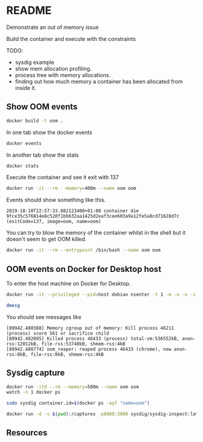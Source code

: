 # README

Demonstrate an out of memory issue  

Build the container and execute with the constraints  

TODO:

* sysdig example
* show mem allocation profiling.
* process tree with memory allocations.
* finding out how much memory a container has been allocated from inside it. 

## Show OOM events

```sh
docker build -t oom .   
```

In one tab show the docker events

```sh
docker events
```

In another tab show the stats

```sh 
docker stats
```

Execute the container and see it exit with 137

```sh
docker run -it --rm --memory=400m --name oom oom 
```


Events should show something like this.

```log
2019-10-10T22:57:33.882123400+01:00 container die 9fce35c576814e8c520f1bb632aa1425d2eaf3cee603a9a12fe5a8cd71628d7c (exitCode=137, image=oom, name=oom)
```

You can try to blow the memory of the container whilst in the shell but it doesn't seem to get OOM killed. 

```sh
docker run -it --rm --entrypoint /bin/bash --name oom oom       
```

## OOM events on Docker for Desktop host

To enter the host machine on Docker for Desktop.

```sh
docker run -it --privileged --pid=host debian nsenter -t 1 -m -u -n -i sh
```

```sh
dmesg
```

You should see messages like

```log
[89942.480388] Memory cgroup out of memory: Kill process 46211 (process) score 561 or sacrifice child
[89942.482095] Killed process 46433 (process) total-vm:536552kB, anon-rss:12012kB, file-rss:53740kB, shmem-rss:4kB
[89942.488774] oom_reaper: reaped process 46433 (chrome), now anon-rss:0kB, file-rss:0kB, shmem-rss:4kB
```

## Sysdig capture

```sh
docker run -itd --rm --memory=500m --name oom oom
watch -n 1 docker ps 
```

```sh
sudo sysdig container.id=$(docker ps -aqf "name=oom")
```

```sh
docker run -d -v $(pwd):/captures -p8080:3000 sysdig/sysdig-inspect:latest
```


## Resources